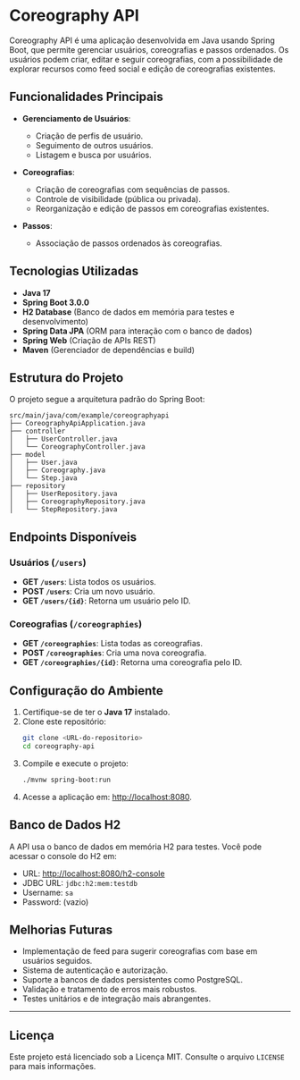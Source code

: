 # Coreography API

Coreography API é uma aplicação desenvolvida em Java usando Spring Boot, que permite gerenciar usuários, coreografias e passos ordenados. Os usuários podem criar, editar e seguir coreografias, com a possibilidade de explorar recursos como feed social e edição de coreografias existentes.

## Funcionalidades Principais

- **Gerenciamento de Usuários**:
    - Criação de perfis de usuário.
    - Seguimento de outros usuários.
    - Listagem e busca por usuários.

- **Coreografias**:
    - Criação de coreografias com sequências de passos.
    - Controle de visibilidade (pública ou privada).
    - Reorganização e edição de passos em coreografias existentes.

- **Passos**:
    - Associação de passos ordenados às coreografias.

## Tecnologias Utilizadas

- **Java 17**
- **Spring Boot 3.0.0**
- **H2 Database** (Banco de dados em memória para testes e desenvolvimento)
- **Spring Data JPA** (ORM para interação com o banco de dados)
- **Spring Web** (Criação de APIs REST)
- **Maven** (Gerenciador de dependências e build)

## Estrutura do Projeto

O projeto segue a arquitetura padrão do Spring Boot:

```
src/main/java/com/example/coreographyapi
├── CoreographyApiApplication.java
├── controller
│   ├── UserController.java
│   └── CoreographyController.java
├── model
│   ├── User.java
│   ├── Coreography.java
│   └── Step.java
├── repository
│   ├── UserRepository.java
│   ├── CoreographyRepository.java
│   └── StepRepository.java
```

## Endpoints Disponíveis

### Usuários (`/users`)

- **GET `/users`**: Lista todos os usuários.
- **POST `/users`**: Cria um novo usuário.
- **GET `/users/{id}`**: Retorna um usuário pelo ID.

### Coreografias (`/coreographies`)

- **GET `/coreographies`**: Lista todas as coreografias.
- **POST `/coreographies`**: Cria uma nova coreografia.
- **GET `/coreographies/{id}`**: Retorna uma coreografia pelo ID.

## Configuração do Ambiente

1. Certifique-se de ter o **Java 17** instalado.
2. Clone este repositório:
   ```bash
   git clone <URL-do-repositorio>
   cd coreography-api
   ```
3. Compile e execute o projeto:
   ```bash
   ./mvnw spring-boot:run
   ```
4. Acesse a aplicação em: [http://localhost:8080](http://localhost:8080).

## Banco de Dados H2

A API usa o banco de dados em memória H2 para testes. Você pode acessar o console do H2 em:

- URL: [http://localhost:8080/h2-console](http://localhost:8080/h2-console)
- JDBC URL: `jdbc:h2:mem:testdb`
- Username: `sa`
- Password: (vazio)

## Melhorias Futuras

- Implementação de feed para sugerir coreografias com base em usuários seguidos.
- Sistema de autenticação e autorização.
- Suporte a bancos de dados persistentes como PostgreSQL.
- Validação e tratamento de erros mais robustos.
- Testes unitários e de integração mais abrangentes.

---

## Licença

Este projeto está licenciado sob a Licença MIT. Consulte o arquivo `LICENSE` para mais informações.

